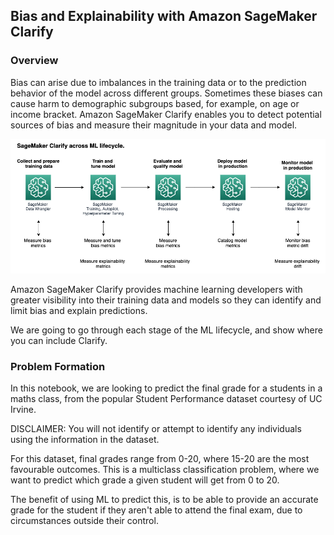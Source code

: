 ## Bias and Explainability with Amazon SageMaker Clarify
### Overview
Bias can arise due to imbalances in the training data or to the prediction behavior of the model across different groups. Sometimes these biases can cause harm to demographic subgroups based, for example, on age or income bracket. Amazon SageMaker Clarify enables you to detect potential sources of bias and measure their magnitude in your data and model.

![ Bias and Explainability with SageMaker Clarify ](clarify_explainability_arch.png)

Amazon SageMaker Clarify provides machine learning developers with greater visibility into their training data and models so they can identify and limit bias and explain predictions.

We are going to go through each stage of the ML lifecycle, and show where you can include Clarify.

### Problem Formation
In this notebook, we are looking to predict the final grade for a students in a maths class, from the popular Student Performance dataset courtesy of UC Irvine.

DISCLAIMER: You will not identify or attempt to identify any individuals using the information in the dataset.

For this dataset, final grades range from 0-20, where 15-20 are the most favourable outcomes. This is a multiclass classification problem, where we want to predict which grade a given student will get from 0 to 20.

The benefit of using ML to predict this, is to be able to provide an accurate grade for the student if they aren't able to attend the final exam, due to circumstances outside their control.

